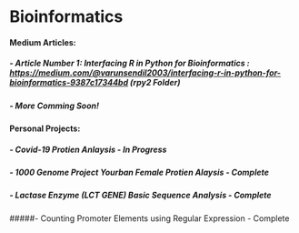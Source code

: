 # Bioinformatics


#### Medium Articles: 
##### - Article Number 1: Interfacing R in Python for Bioinformatics : https://medium.com/@varunsendil2003/interfacing-r-in-python-for-bioinformatics-9387c17344bd (rpy2 Folder)

##### - More Comming Soon!


#### Personal Projects:

##### - Covid-19 Protien Anlaysis - In Progress

##### - 1000 Genome Project Yourban Female Protien Alaysis - Complete

##### - Lactase Enzyme (LCT GENE) Basic Sequence Analysis - Complete

#####- Counting Promoter Elements using Regular Expression - Complete
